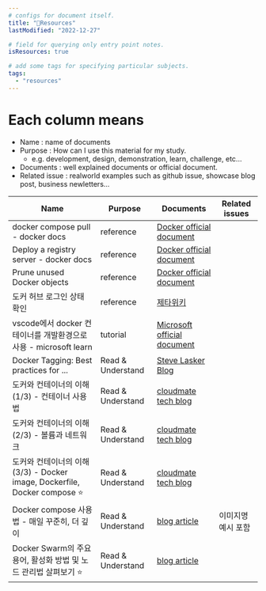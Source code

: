 ```yaml
---
# configs for document itself.
title: "🚚Resources"
lastModified: "2022-12-27"

# field for querying only entry point notes.
isResources: true

# add some tags for specifying particular subjects.
tags:
  - "resources"
---
```

# Each column means
- Name : name of documents
- Purpose : How can I use this material for my study.
	- e.g. development, design, demonstration, learn, challenge, etc...
- Documents : well explained documents or official document.
- Related issue : realworld examples such as github issue, showcase blog post, business newletters...

| Name                                                                      | Purpose           | Documents                                                                                                                                                                                                                       | Related issues     |
| ------------------------------------------------------------------------- | ----------------- | ------------------------------------------------------------------------------------------------------------------------------------------------------------------------------------------------------------------------------- | ------------------ |
| docker compose pull - docker docs                                         | reference         | [Docker official document](https://docs.docker.com/engine/reference/commandline/compose_pull/)                                                                                                                                  |                    |
| Deploy a registry server - docker docs                                    | reference         | [Docker official document](https://docs.docker.com/registry/deploying/)                                                                                                                                                         |                    |
| Prune unused Docker objects                                                                          | reference         | [Docker official document](https://docs.docker.com/config/pruning/)                                                                                                                                                                                                                                |                    |
| 도커 허브 로그인 상태 확인                                                | reference         | [제타위키](https://zetawiki.com/wiki/%EB%8F%84%EC%BB%A4_%ED%97%88%EB%B8%8C_%EB%A1%9C%EA%B7%B8%EC%9D%B8_%EC%83%81%ED%83%9C_%ED%99%95%EC%9D%B8)                                                                                   |                    |
| vscode에서 docker 컨테이너를 개발환경으로 사용 - microsoft learn          | tutorial          | [Microsoft official document](https://learn.microsoft.com/ko-kr/training/modules/use-docker-container-dev-env-vs-code/)                                                                                                         |                    |
| Docker Tagging: Best practices for ...                                    | Read & Understand | [Steve Lasker Blog](https://stevelasker.blog/2018/03/01/docker-tagging-best-practices-for-tagging-and-versioning-docker-images/)                                                                                                |                    |
| 도커와 컨테이너의 이해(1/3) - 컨테이너 사용법                             | Read & Understand | [cloudmate tech blog](https://tech.cloudmt.co.kr/2022/06/29/%EB%8F%84%EC%BB%A4%EC%99%80-%EC%BB%A8%ED%85%8C%EC%9D%B4%EB%84%88%EC%9D%98-%EC%9D%B4%ED%95%B4-1-3-%EC%BB%A8%ED%85%8C%EC%9D%B4%EB%84%88-%EC%82%AC%EC%9A%A9%EB%B2%95/) |                    |
| 도커와 컨테이너의 이해(2/3) - 볼륨과 네트워크                             | Read & Understand | [cloudmate tech blog](https://tech.cloudmt.co.kr/2022/06/29/%EB%8F%84%EC%BB%A4%EC%99%80-%EC%BB%A8%ED%85%8C%EC%9D%B4%EB%84%88%EC%9D%98-%EC%9D%B4%ED%95%B4-2-3-%EB%B3%BC%EB%A5%A8%EA%B3%BC-%EB%84%A4%ED%8A%B8%EC%9B%8C%ED%81%AC/) |                    |
| 도커와 컨테이너의 이해(3/3) - Docker image, Dockerfile, Docker compose ⭐ | Read & Understand | [cloudmate tech blog](https://tech.cloudmt.co.kr/2022/06/29/%EB%8F%84%EC%BB%A4%EC%99%80-%EC%BB%A8%ED%85%8C%EC%9D%B4%EB%84%88%EC%9D%98-%EC%9D%B4%ED%95%B4-3-3-docker-image-dockerfile-docker-compose/)                           |                    |
| Docker compose 사용법 - 매일 꾸준히, 더 깊이                              | Read & Understand | [blog article](https://engineer-mole.tistory.com/221)                                                                                                                                                                           | 이미지명 예시 포함 |
| Docker Swarm의 주요 용어, 활성화 방법 및 노드 관리법 살펴보기 ⭐          | Read & Understand | [blog article](https://seongjin.me/docker-swarm-introduction-nodes/)                                                                                                                                                            |                    |
